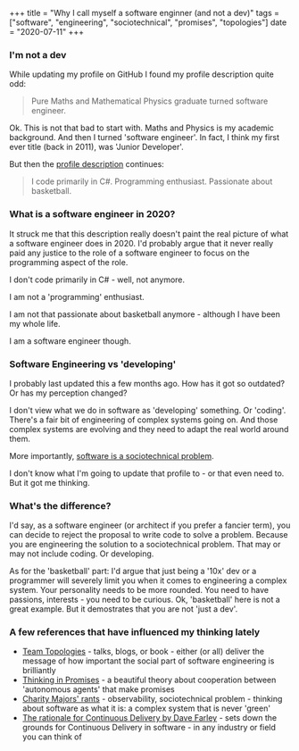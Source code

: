 +++
title =  "Why I call myself a software enginner (and not a dev)"
tags = ["software", "engineering", "sociotechnical", "promises", "topologies"]
date = "2020-07-11"
+++

### I'm not a dev

While updating my profile on GitHub I found my profile description quite odd:

> Pure Maths and Mathematical Physics graduate turned software engineer.

Ok. This is not that bad to start with. Maths and Physics is my academic background. And then I turned 'software engineer'. In fact, I think my first ever title (back in 2011), was 'Junior Developer'.

But then the [profile description](https://github.com/Apostolos-Daniel) continues:

> I code primarily in C#. Programming enthusiast. Passionate about basketball.

### What is a software engineer in 2020?

It struck me that this description really doesn't paint the real picture of what a software engineer does in 2020. I'd probably argue that it never really paid any justice to the role of a software engineer to focus on the programming aspect of the role.

I don't code primarily in C# - well, not anymore.

I am not a 'programming' enthusiast.

I am not that passionate about basketball anymore - although I have been my whole life.

I am a software engineer though.

### Software Engineering vs 'developing'

I probably last updated this a few months ago. How has it got so outdated? Or has my perception changed?

I don't view what we do in software as 'developing' something. Or 'coding'. There's a fair bit of engineering of complex systems going on. And those complex systems are evolving and they need to adapt the real world around them.

More importantly, [software is a sociotechnical problem](https://www.honeycomb.io/blog/the-future-of-software-is-a-sociotechnical-problem/
).

I don't know what I'm going to update that profile to - or that even need to. But it got me thinking.

### What's the difference?

I'd say, as a software engineer (or architect if you prefer a fancier term), you can decide to reject the proposal to write code to solve a problem. Because you are engineering the solution to a sociotechnical problem. That may or may not include coding. Or developing.

As for the 'basketball' part: I'd argue that just being a '10x' dev or a programmer will severely limit you when it comes to engineering a complex system. Your personality needs to be more rounded. You need to have passions, interests - you need to be curious. Ok, 'basketball' here is not a great example. But it demostrates that you are not 'just a dev'.

### A few references that have influenced my thinking lately

- [Team Topologies](https://teamtopologies.com/) - talks, blogs, or book - either (or all) deliver the message of how important the social part of software engineering is brilliantly
- [Thinking in Promises](http://markburgess.org/TIpromises.html) - a beautiful theory about cooperation between 'autonomous agents' that make promises
- [Charity Majors' rants](https://charity.wtf/) - observability, sociotechnical problem - thinking about software as what it is: a complex system that is never 'green'
- [The rationale for Continuous Delivery by Dave Farley](https://www.youtube.com/watch?v=GIcDy3-HIk0) - sets down the grounds for Continuous Delivery in software - in any industry or field you can think of
